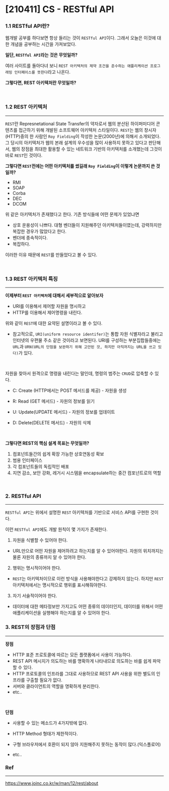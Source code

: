 # [210411] CS - RESTful API

### 1.1 RESTful API란?

웹개발 공부를 하다보면 항상 들리는 것이 `RESTful API`이다. 그래서 오늘은 이것에 대한 개념을 공부하는 시간을 가져보았다.

**일단, `RESTful API`라는 것은 무엇일까?**

여러 사이트를 돌아다녀 보니 `REST 아키텍처의 제약 조건을 준수하는 애플리케이션 프로그래밍 인터페이스를 뜻한다`라고 나온다.

**그렇다면, REST  아키텍처란 무엇일까?**

<br>

### 1.2 REST 아키텍처

---

`REST`란 Represnetational State Transfer의 약자로서 웹의 분산된 하이퍼미디어 콘텐츠를 접근하기 위해 개발된 소프트웨어 아키텍처 스타일이다. `REST`는 웹의 창시자(HTTP)중의 한 사람인 `Roy Fielding`이 작성한 논문(2000년)에 의해서 소개되었다. 그 당시의 아키텍처가 웹의 본래 설계의 우수성을 많이 사용하지 못하고 있다고 판단해서, 웹의 장점을 최대한 활용할 수 있는 네트워크 기반의 아키텍처를 소개했는데 그것이 바로 `REST`인 것이다.

**그렇다면 `REST`전에는 어떤 아키텍처를 썼길래 `Roy Fielding`이 이렇게 논문까지 쓴 것일까?**

- RMI
- SOAP
- Corba
- DEC
- DCOM

위 같은 아키텍처가 존재했다고 한다. 기존 방식들에 어떤 문제가 있었냐면

- 상호 운용성이 나쁘다. 대형 벤더들이 지원해주던 아키텍처들이였는데, 강력하지만 복잡한 경우가 많았다고 한다.
- 벤더에 종속적이다.
- 복잡하다.

이러한 이유 때문에 `REST`를 만들었다고 볼 수 있다.

<br>

### 1.3 REST 아키텍처 특징

---

**이제부터 `REST 아키텍처`에 대해서 세부적으로 알아보자**

- URI를 이용해서 제어할 자원을 명시하고
- HTTP를 이용해서 제어명령을 내린다.

위와 같이 `REST`에 대한 요약된 설명이라고 볼 수 있다. 

- 참고적으로, `URI(uniform resource identifer)`는 통합 자원 식별자라고 불리고 인터넷의 우편물 주소 같은 것이라고 보면된다. URI를 구성하는 부분집합들중에는 `URL`과 `URN(URL의 단점을 보완하기 위해 고안된 것, 하지만 아직까지는 URL을 쓰고 있다)`가 있다.

<br>

자원을 찾아서 원격으로 명령을 내린다는 말인데,  명령의 범주는 `CRUD`로 압축할 수 있다.

- C: Create (HTTP에서는 POST 메서드를 제공) - 자원을 생성
- R: Read (GET 메서드) - 자원의 정보를 읽기

- U: Update(UPDATE 메서드)  - 자원의 정보를 업데이트
- D: Delete(DELETE 메서드) - 자원의 삭제

<br>

**그렇다면 REST의 핵심 설계 목표는 무엇일까?**

1. 컴포넌트들간의 쉽게 확장 가능한 상호연동성 확보
2. 범용 인터페이스
3. 각 컴포넌트들의 독립적인 배포
4. 지연 감소, 보안 강화, 레거시 시스템을 encapsulate하는 중간 컴포넌트로의 역할

<br>

### 2. RESTful API

---

`RESTful API`는 위에서 설명한 `REST` 아키텍처를 기반으로 서비스 API를 구현한 것이다.

이런 `RESTful API`에도 개발 원칙이 몇 가지가 존재한다.

1. 자원을 식별할 수 있어야 한다.

- URL만으로 어떤 자원을 제어하려고 하는지를 알 수 있어야한다. 자원의 위치까지는 물론 자원의 종류까지 알 수 있어야 한다.

2. 행위는 명시적이어야 한다.

- `REST`는 아키텍처이므로 이런 방식을 사용해야한다고 강제하지 않는다. 하지만 `REST` 아키텍처에서는 명시적으로 행위를 표시해줘야한다.

3. 자기 서술적이어야 한다.

- 데이터에 대한 메타정보만 가지고도 어떤 종류의 데이터인지, 데이터를 위해서 어떤 애플리케이션을 실행해야 하는지를 알 수 있어야 한다. 



### 3. REST의 장점과 단점

---

**장점**

- HTTP 표준 프로토콜에 따르는 모든 플랫폼에서 사용이 가능하다.
- REST API 메시지가 의도하는 바를 명확하게 나타내므로 의도하는 바를 쉽게 파악할 수 있다.
- HTTP 프로토콜의 인프라를 그대로 사용하므로 REST API 사용을 위한 별도의 인프라를 구출할 필요가 없다.
- 서버와 클라이언트의 역할을 명확하게 분리한다.
- etc..

<br>

**단점**

- 사용할 수 있는 메소드가 4가지밖에 없다.
- HTTP Method 형태가 제한적이다.
- 구형 브라우저에서 호환이 되지 않아 지원해주지 못하는 동작이 많다.(익스폴로어)

- etc..



### Ref

---

https://www.joinc.co.kr/w/man/12/rest/about

